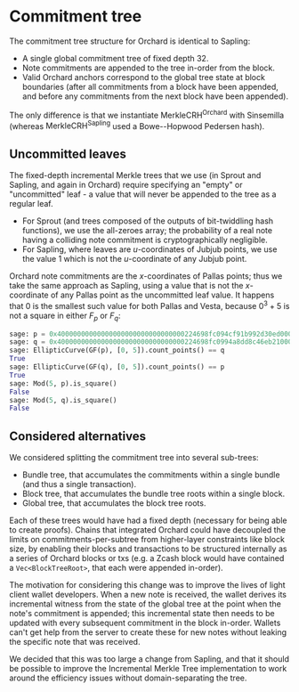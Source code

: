 # Commitment tree

The commitment tree structure for Orchard is identical to Sapling:

- A single global commitment tree of fixed depth 32.
- Note commitments are appended to the tree in-order from the block.
- Valid Orchard anchors correspond to the global tree state at block boundaries (after all
  commitments from a block have been appended, and before any commitments from the next
  block have been appended).

The only difference is that we instantiate $\mathsf{MerkleCRH}^\mathsf{Orchard}$ with
Sinsemilla (whereas $\mathsf{MerkleCRH}^\mathsf{Sapling}$ used a Bowe--Hopwood Pedersen
hash).

## Uncommitted leaves

The fixed-depth incremental Merkle trees that we use (in Sprout and Sapling, and again in
Orchard) require specifying an "empty" or "uncommitted" leaf - a value that will never be
appended to the tree as a regular leaf.

- For Sprout (and trees composed of the outputs of bit-twiddling hash functions), we use
  the all-zeroes array; the probability of a real note having a colliding note commitment
  is cryptographically negligible.
- For Sapling, where leaves are $u$-coordinates of Jubjub points, we use the value $1$
  which is not the $u$-coordinate of any Jubjub point.

Orchard note commitments are the $x$-coordinates of Pallas points; thus we take the same
approach as Sapling, using a value that is not the $x$-coordinate of any Pallas point as the
uncommitted leaf value. It happens that $0$ is the smallest such value for both Pallas and
Vesta, because $0^3 + 5$ is not a square in either $F_p$ or $F_q$:

```python
sage: p = 0x40000000000000000000000000000000224698fc094cf91b992d30ed00000001
sage: q = 0x40000000000000000000000000000000224698fc0994a8dd8c46eb2100000001
sage: EllipticCurve(GF(p), [0, 5]).count_points() == q
True
sage: EllipticCurve(GF(q), [0, 5]).count_points() == p
True
sage: Mod(5, p).is_square()
False
sage: Mod(5, q).is_square()
False
```

## Considered alternatives

We considered splitting the commitment tree into several sub-trees:

- Bundle tree, that accumulates the commitments within a single bundle (and thus a single
  transaction).
- Block tree, that accumulates the bundle tree roots within a single block.
- Global tree, that accumulates the block tree roots.

Each of these trees would have had a fixed depth (necessary for being able to create
proofs). Chains that integrated Orchard could have decoupled the limits on
commitments-per-subtree from higher-layer constraints like block size, by enabling their
blocks and transactions to be structured internally as a series of Orchard blocks or txs
(e.g. a Zcash block would have contained  a `Vec<BlockTreeRoot>`, that each were appended
in-order).

The motivation for considering this change was to improve the lives of light client wallet
developers. When a new note is received, the wallet derives its incremental witness from
the state of the global tree at the point when the note's commitment is appended; this
incremental state then needs to be updated with every subsequent commitment in the block
in-order. Wallets can't get help from the server to create these for new notes without
leaking the specific note that was received.

We decided that this was too large a change from Sapling, and that it should be possible
to improve the Incremental Merkle Tree implementation to work around the efficiency issues
without domain-separating the tree.
